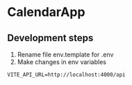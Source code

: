 # CalendarApp

## Development steps

1. Rename file env.template for .env
2. Make changes in env variables

```
VITE_API_URL=http://localhost:4000/api

```
